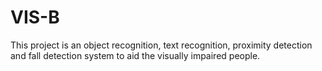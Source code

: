 # VIS-B
This project is an object recognition, text recognition, proximity detection and fall detection system to aid the visually impaired people.
